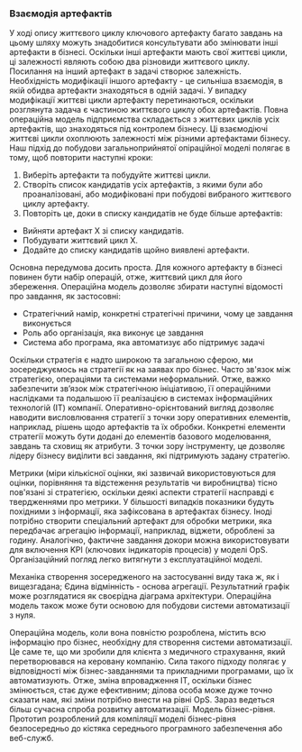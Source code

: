 ### Взаємодія артефактів
У ході опису життєвого циклу ключового артефакту багато завдань на цьому шляху можуть знадобитися консультувати або змінювати 
інші артефакти в бізнесі. Оскільки інші артефакти мають свої життєві цикли, ці залежності являють собою два різновиди 
життєвого циклу. Посилання на інший артефакт в задачі створює залежність. Необхідність модифікації іншого артефакту - це 
сильніша взаємодія, в якій обидва артефакти знаходяться в одній задачі. У випадку модифікації життєві цикли артефакту 
перетинаються, оскільки розглянута задача є частиною життєвого циклу обох артефактів. Повна операційна модель підприємства 
складається з життєвих циклів усіх артефактів, що знаходяться під контролем бізнесу. Ці взаємодіючі життєві цикли охоплюють 
залежності між різними артефактами бізнесу.
Наш підхід до побудови загальноприйнятої опіраційної моделі полягає в тому, щоб повторити наступні кроки:
1. Виберіть артефакти та побудуйте життєві цикли.
2. Створіть список кандидатів усіх артефактів, з якими були або проаналізовані, або модифіковані при побудові вибраного 
життєвого циклу артефакту.
3. Повторіть це, доки в списку кандидатів не буде більше артефактів:

* Вийняти артефакт X зі списку кандидатів. 
* Побудувати життєвий цикл X.
* Додайте до списку кандидатів щойно виявлені артефакти.

Основна передумова досить проста. Для кожного артефакту в бізнесі повинен бути набір операцій, отже, життєвий цикл для його 
збереження.
Операційна модель дозволяє збирати наступні відомості про завдання, як застосовні:
* Стратегічний намір, конкретні стратегічні причини, чому це завдання виконується
* Роль або організація, яка виконує це завдання
* Система або програма, яка автоматизує або підтримує задачі

Оскільки стратегія є надто широкою та загальною сферою, ми зосереджуємось на стратегії як на заявах про бізнес. Часто зв'язок 
між стратегією, операціями та системами неформальний. Отже, важко забезпечити зв’язок між стратегічною ініціативою, її 
операційними наслідками та подальшою її реалізацією в системах інформаційних технологій (ІТ) компанії. Оперативно-орієнтований 
вигляд дозволяє наводити висловлювання стратегії з точки зору оперативних елементів, наприклад, рішень щодо артефактів та їх 
обробки. Конкретні елементи стратегії можуть бути додані до елементів базового моделювання, завдань та сховищ як атрибути. 
З точки зору інструменту, це дозволяє лідеру бізнесу виділити всі завдання, які підтримують задану стратегію.

Метрики (міри кількісної оцінки, які зазвичай використовуються для оцінки, порівняння та відстеження результатів чи 
виробництва) тісно пов'язані зі стратегією, оскільки деякі аспекти стратегії насправді є твердженнями про метрики. У більшості 
випадків показники будуть похідними з інформації, яка зафіксована в артефактах бізнесу. Іноді потрібно створити спеціальний 
артефакт для обробки метрики, яка передбачає агрегацію інформації, наприклад, віджети, оброблені за годину. Аналогічно, 
фактичне завдання докори можна використовувати для включення KPI (ключових індикаторів процесів) у моделі OpS.
Організаційний погляд легко витягнути з експлуатаційної моделі.

Механіка створення зосередженого на застосуванні виду така ж, як і вищезгадана; Єдина відмінність - основа агрегації. 
Результатний графік може розглядатися як своєрідна діаграма архітектури.
Операційна модель також може бути основою для побудови системи автоматизації з нуля. 

Операційна модель, коли вона повністю 
розроблена, містить всю інформацію про бізнес, необхідну для створення системи автоматизації. Це саме те, що ми зробили для 
клієнта з медичного страхування, який перетворювався на керовану компанію. Сила такого підходу полягає у відповідності між 
бізнес-завданнями та прикладними програмами, що їх автоматизують. Отже, зміна впровадження ІТ, оскільки бізнес змінюється, 
стає дуже ефективним; ділова особа може дуже точно сказати нам, які зміни потрібно внести на рівні OpS.
Зараз ведеться більш сучасна спроба розвитку автоматизації. Модель бізнес-рівня. Прототип розроблений для компіляції моделі 
бізнес-рівня безпосередньо до кістяка середнього програмного забезпечення або веб-служб.
